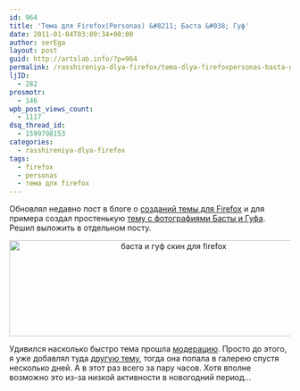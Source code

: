 ```yaml
---
id: 964
title: 'Тема для Firefox(Personas) &#8211; Баста &#038; Гуф'
date: 2011-01-04T03:09:34+00:00
author: serEga
layout: post
guid: http://artslab.info/?p=964
permalink: /rasshireniya-dlya-firefox/tema-dlya-firefoxpersonas-basta-guf/
ljID:
  - 282
prosmotr:
  - 146
wpb_post_views_count:
  - 1117
dsq_thread_id:
  - 1599798153
categories:
  - rasshireniya-dlya-firefox
tags:
  - firefox
  - personas
  - тема для firefox
---
```

Обновлял недавно пост в блоге о [созданий темы для Firefox](http://artslab.info/2010/03/sozdaem-skinyi-dlya-firefox-personas/) и для примера создал простенькую [тему с фотографиями Басты и Гуфа](https://www.getpersonas.com/en-US/persona/349446). Решил выложить в отдельном посту.

<center>
  <a href="http://artslab.info/wp-content/uploads/basta_guf_firefox_theme.jpg"><img src="http://artslab.info/wp-content/uploads/basta_guf_persona_firefox.jpg" alt="баста и гуф скин для firefox" title="basta_guf_persona_firefox" width="573" height="172" class="alignnone size-full wp-image-965" /></a>
</center>

Удивился насколько быстро тема прошла [модерацию](https://www.getpersonas.com/en-US/persona/349446). Просто до этого, я уже добавлял туда [другую тему](http://www.getpersonas.com/en-US/persona/136793), тогда она попала в галерею спустя несколько дней. А в этот раз всего за пару часов. Хотя вполне возможно это из-за низкой активности в новогодний период&#8230;